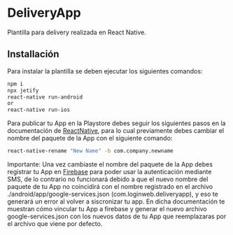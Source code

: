 # DeliveryApp

Plantilla para delivery realizada en React Native.

## Installación

Para instalar la plantilla se deben ejecutar los siguientes comandos:
```bash
npm i
npx jetify
react-native run-android
or
react-native run-ios
```

Para publicar tu App en la Playstore debes seguir los siguientes pasos en la documentación de [ReactNative](https://reactnative.dev/docs/signed-apk-android), para lo cual previamente debes cambiar el nombre del paquete de la App con el siguiente comando:
```bash
react-native-rename "New Name" -b com.company.newname
```
Importante: Una vez cambiaste el nombre del paquete de la App debes registrar tu App en [Firebase](https://console.firebase.google.com/u/0/) para poder usar la autenticación mediante SMS, de lo contrario no funcionará debido a que el nuevo nombre del paquete de tu App no coincidirá con el nombre registrado en el archivo ./android/app/google-services.json (com.loginweb.deliveryapp), y eso te generará un error al volver a siscronizar tu app.
En dicha documentación te muestran cómo vincular tu App a firebase y generar el nuevo archivo google-services.json con los nuevos datos de tu App que reemplazaras por el archivo que viene por defecto.

<!-- ## Contributing
Pull requests are welcome. For major changes, please open an issue first to discuss what you would like to change.

Please make sure to update tests as appropriate.

## License
[MIT](https://choosealicense.com/licenses/mit/) -->